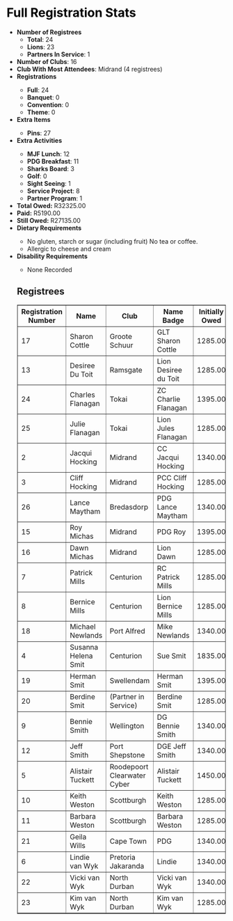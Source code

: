 <html>
<head>
<script type="text/javascript" src="https://ajax.googleapis.com/ajax/libs/jquery/3.4.1/jquery.min.js"></script>
<script type="text/javascript" src="https://cdnjs.com/libraries/jquery.tablesorter"></script>
<script type="text/javascript">
    $(function() {
        $(".registreeTable").tablesorter();
    });
</script>
</head>
<body>
<h1 style="color: #000000;">Full Registration Stats</h1>

<ul>
<li><strong>Number of Registrees</strong><ul>
<li><strong>Total</strong>: 24</li><li><strong>Lions</strong>: 23</li><li><strong>Partners In Service</strong>: 1</li></ul><li><strong>Number of Clubs</strong>: 16</li>
<li><strong>Club With Most Attendees</strong>: Midrand (4 registrees)
<li><strong>Registrations</strong></li><ul><li><strong>Full</strong>: 24
<li><strong>Banquet</strong>: 0
<li><strong>Convention</strong>: 0
<li><strong>Theme</strong>: 0
</ul><li><strong>Extra Items</strong></li><ul><li><strong>Pins</strong>: 27
</ul><li><strong>Extra Activities</strong></li><ul><li><strong>MJF Lunch</strong>: 12
<li><strong>PDG Breakfast</strong>: 11
<li><strong>Sharks Board</strong>: 3
<li><strong>Golf</strong>: 0
<li><strong>Sight Seeing</strong>: 1
<li><strong>Service Project</strong>: 8
<li><strong>Partner Program</strong>: 1
</ul><li><strong>Total Owed:</strong> R32325.00</li><li><strong>Paid:</strong> R5190.00</li><li><strong>Still Owed:</strong> R27135.00</li><li><strong>Dietary Requirements</strong></li><ul><li>No gluten, starch or sugar (including fruit) No tea or coffee.</li>
<li>Allergic to cheese and cream</li>
</ul><li><strong>Disability Requirements</strong></li><ul><li>None Recorded</li>
</ul><h2>Registrees</h2>
<table id="registreeTable" class="tablesorter" border="1" padding=1>
    <thead>
        <tr>
            <th>
                Registration Number
            </th> 
            <th>
                Name
            </th> 
            <th>
                Club
            </th>
            <th>
                Name Badge
            </th>
            <th>
                Initially Owed
            </th>
            <th>
                Paid
            </th>
            <th>
                Still Owed
            </th>
        </tr>
    </thead>
    <tbody>
<tr><td>17</td><td>Sharon Cottle</td><td>Groote Schuur</td><td>GLT Sharon Cottle </td><td>1285.00</td><td>0.00</td><td>1285.00</td></tr><tr><td>13</td><td>Desiree Du Toit</td><td>Ramsgate</td><td>Lion Desiree du Toit </td><td>1285.00</td><td>0.00</td><td>1285.00</td></tr><tr><td>24</td><td>Charles Flanagan</td><td>Tokai</td><td>ZC Charlie Flanagan</td><td>1395.00</td><td>300.00</td><td>1095.00</td></tr><tr><td>25</td><td>Julie Flanagan</td><td>Tokai</td><td>Lion Jules Flanagan</td><td>1285.00</td><td>300.00</td><td>985.00</td></tr><tr><td>2</td><td>Jacqui Hocking</td><td>Midrand</td><td>CC Jacqui Hocking</td><td>1340.00</td><td>300.00</td><td>1040.00</td></tr><tr><td>3</td><td>Cliff Hocking</td><td>Midrand</td><td>PCC Cliff Hocking</td><td>1285.00</td><td>300.00</td><td>985.00</td></tr><tr><td>26</td><td>Lance Maytham</td><td>Bredasdorp</td><td>PDG Lance Maytham</td><td>1340.00</td><td>1340.00</td><td>0.00</td></tr><tr><td>15</td><td>Roy Michas</td><td>Midrand</td><td>PDG Roy</td><td>1395.00</td><td>0.00</td><td>1395.00</td></tr><tr><td>16</td><td>Dawn Michas</td><td>Midrand</td><td>Lion Dawn</td><td>1285.00</td><td>0.00</td><td>1285.00</td></tr><tr><td>7</td><td>Patrick Mills</td><td>Centurion</td><td>RC Patrick Mills</td><td>1285.00</td><td>300.00</td><td>985.00</td></tr><tr><td>8</td><td>Bernice Mills</td><td>Centurion</td><td>Lion Bernice Mills</td><td>1285.00</td><td>300.00</td><td>985.00</td></tr><tr><td>18</td><td>Michael Newlands</td><td>Port Alfred</td><td>Mike Newlands</td><td>1340.00</td><td>0.00</td><td>1340.00</td></tr><tr><td>4</td><td>Susanna Helena Smit</td><td>Centurion</td><td>Sue Smit</td><td>1835.00</td><td>0.00</td><td>1835.00</td></tr><tr><td>19</td><td>Herman Smit</td><td>Swellendam</td><td>Herman Smit</td><td>1395.00</td><td>0.00</td><td>1395.00</td></tr><tr><td>20</td><td>Berdine Smit</td><td>(Partner in Service)</td><td>Berdine Smit</td><td>1285.00</td><td>0.00</td><td>1285.00</td></tr><tr><td>9</td><td>Bennie Smith</td><td>Wellington</td><td>DG Bennie Smith</td><td>1340.00</td><td>0.00</td><td>1340.00</td></tr><tr><td>12</td><td>Jeff Smith</td><td>Port Shepstone</td><td>DGE Jeff Smith</td><td>1340.00</td><td>0.00</td><td>1340.00</td></tr><tr><td>5</td><td>Alistair Tuckett</td><td>Roodepoort Clearwater Cyber</td><td>Alistair Tuckett</td><td>1450.00</td><td>1450.00</td><td>0.00</td></tr><tr><td>10</td><td>Keith Weston</td><td>Scottburgh</td><td>Keith Weston</td><td>1285.00</td><td>300.00</td><td>985.00</td></tr><tr><td>11</td><td>Barbara Weston</td><td>Scottburgh</td><td>Barbara Weston</td><td>1285.00</td><td>300.00</td><td>985.00</td></tr><tr><td>21</td><td>Geila Wills</td><td>Cape Town</td><td>PDG </td><td>1340.00</td><td>0.00</td><td>1340.00</td></tr><tr><td>6</td><td>Lindie van Wyk</td><td>Pretoria Jakaranda</td><td>Lindie</td><td>1340.00</td><td>0.00</td><td>1340.00</td></tr><tr><td>22</td><td>Vicki van Wyk</td><td>North Durban</td><td>Vicki van Wyk</td><td>1340.00</td><td>0.00</td><td>1340.00</td></tr><tr><td>23</td><td>Kim van Wyk</td><td>North Durban</td><td>Kim van Wyk</td><td>1285.00</td><td>0.00</td><td>1285.00</td></tr>    </tbody>
</table>
</body>
</html>
